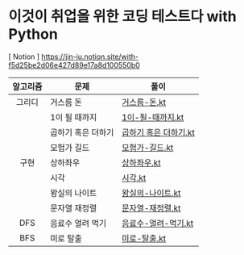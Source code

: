 # 이것이 취업을 위한 코딩 테스트다 with Python
[ Notion ] https://jin-ju.notion.site/with-f5d25be2d06e427d89e17a8d100550b0

| 알고리즘 | 문제 | 풀이 |
|:---:| ------- | --- |
| 그리디 | 거스름 돈 | [거스름-돈.kt](https://github.com/dev-baik/Algorithm-coding-test/blob/master/src/main/kotlin/Greedy/%EA%B1%B0%EC%8A%A4%EB%A6%84%20%EB%8F%88.kt) |
|  | 1이 될 때까지 | [1이-될-때까지.kt](https://github.com/dev-baik/Algorithm-coding-test/blob/master/src/main/kotlin/Greedy/1%EC%9D%B4%20%EB%90%A0%20%EB%95%8C%EA%B9%8C%EC%A7%80.kt) |
|  | 곱하기 혹은 더하기 | [곱하기 혹은 더하기.kt](https://github.com/dev-baik/Algorithm-coding-test/blob/master/src/main/kotlin/Greedy/%EA%B3%B1%ED%95%98%EA%B8%B0%20%ED%98%B9%EC%9D%80%20%EB%8D%94%ED%95%98%EA%B8%B0.kt) |
|  | 모험가 길드 | [모험가-길드.kt](https://github.com/dev-baik/Algorithm-coding-test/blob/master/src/main/kotlin/Greedy/%EB%AA%A8%ED%97%98%EA%B0%80%20%EA%B8%B8%EB%93%9C.kt) |
| 구현 | 상하좌우 | [상하좌우.kt](https://github.com/dev-baik/Algorithm-coding-test/blob/master/src/main/kotlin/Implementation/%EC%83%81%ED%95%98%EC%A2%8C%EC%9A%B0.kt) |
|  | 시각 | [시각.kt](https://github.com/dev-baik/Algorithm-coding-test/blob/master/src/main/kotlin/Implementation/%EC%8B%9C%EA%B0%81.kt) |
|  | 왕실의 나이트 | [왕실의-나이트.kt](https://github.com/dev-baik/Algorithm-coding-test/blob/master/src/main/kotlin/Implementation/%EC%99%95%EC%8B%A4%EC%9D%98%20%EB%82%98%EC%9D%B4%ED%8A%B8.kt) |
|  | 문자열 재정렬 | [문자열-재정렬.kt](https://github.com/dev-baik/Algorithm-coding-test/blob/master/src/main/kotlin/Implementation/%EB%AC%B8%EC%9E%90%EC%97%B4%20%EC%9E%AC%EC%A0%95%EB%A0%AC.kt) |
| DFS | 음료수 얼려 먹기 | [음료수-얼려-먹기.kt](https://github.com/dev-baik/Algorithm-coding-test/blob/master/src/main/kotlin/DFS/%EC%9D%8C%EB%A3%8C%EC%88%98%20%EC%96%BC%EB%A0%A4%20%EB%A8%B9%EA%B8%B0.kt) |
| BFS | 미로 탈출 | [미로-탈출.kt](https://github.com/dev-baik/Algorithm-coding-test/blob/master/src/main/kotlin/BFS/%EB%AF%B8%EB%A1%9C%20%ED%83%88%EC%B6%9C.kt) |
